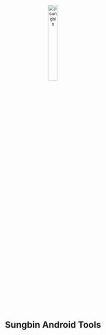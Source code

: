 <p align="center">
  <img src="https://avatars.githubusercontent.com/u/40740128" width="25%" alt="jisungbin" />
</p>
<h1 align="center">Sungbin Android Tools</h1>
